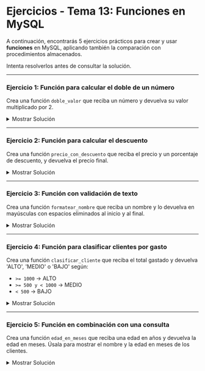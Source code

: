 # **Ejercicios - Tema 13: Funciones en MySQL**

A continuación, encontrarás 5 ejercicios prácticos para crear y usar **funciones** en MySQL, aplicando también la comparación con procedimientos almacenados.

Intenta resolverlos antes de consultar la solución.

---

### **Ejercicio 1: Función para calcular el doble de un número**

Crea una función `doble_valor` que reciba un número y devuelva su valor multiplicado por 2.

<details><summary>Mostrar Solución</summary>

```sql
DELIMITER $$
CREATE FUNCTION doble_valor(p_num DECIMAL(10,2))
RETURNS DECIMAL(10,2)
DETERMINISTIC
BEGIN
  RETURN p_num * 2;
END $$
DELIMITER ;

SELECT doble_valor(15.50) AS resultado;
```

</details>

---

### **Ejercicio 2: Función para calcular el descuento**

Crea una función `precio_con_descuento` que reciba el precio y un porcentaje de descuento, y devuelva el precio final.

<details><summary>Mostrar Solución</summary>

```sql
DELIMITER $$
CREATE FUNCTION precio_con_descuento(p_precio DECIMAL(10,2), p_descuento DECIMAL(5,2))
RETURNS DECIMAL(10,2)
DETERMINISTIC
BEGIN
  RETURN p_precio - (p_precio * p_descuento / 100);
END $$
DELIMITER ;

SELECT precio_con_descuento(200, 15) AS precio_final;
```

</details>

---

### **Ejercicio 3: Función con validación de texto**

Crea una función `formatear_nombre` que reciba un nombre y lo devuelva en mayúsculas con espacios eliminados al inicio y al final.

<details><summary>Mostrar Solución</summary>

```sql
DELIMITER $$
CREATE FUNCTION formatear_nombre(p_nombre VARCHAR(100))
RETURNS VARCHAR(100)
DETERMINISTIC
BEGIN
  RETURN UPPER(TRIM(p_nombre));
END $$
DELIMITER ;

SELECT formatear_nombre('  maria lopez  ') AS nombre_formateado;
```

</details>

---

### **Ejercicio 4: Función para clasificar clientes por gasto**

Crea una función `clasificar_cliente` que reciba el total gastado y devuelva 'ALTO', 'MEDIO' o 'BAJO' según:

- `>= 1000` → ALTO
- `>= 500 y < 1000` → MEDIO
- `< 500` → BAJO

<details><summary>Mostrar Solución</summary>

```sql
DELIMITER $$
CREATE FUNCTION clasificar_cliente(p_total DECIMAL(12,2))
RETURNS VARCHAR(10)
DETERMINISTIC
BEGIN
  IF p_total >= 1000 THEN
    RETURN 'ALTO';
  ELSEIF p_total >= 500 THEN
    RETURN 'MEDIO';
  ELSE
    RETURN 'BAJO';
  END IF;
END $$
DELIMITER ;

SELECT clasificar_cliente(750) AS categoria;
```

</details>

---

### **Ejercicio 5: Función en combinación con una consulta**

Crea una función `edad_en_meses` que reciba una edad en años y devuelva la edad en meses. Úsala para mostrar el nombre y la edad en meses de los clientes.

<details><summary>Mostrar Solución</summary>

```sql
DELIMITER $$
CREATE FUNCTION edad_en_meses(p_edad INT)
RETURNS INT
DETERMINISTIC
BEGIN
  RETURN p_edad * 12;
END $$
DELIMITER ;

SELECT first_name, edad_en_meses(age) AS meses
FROM customers;
```

</details>
